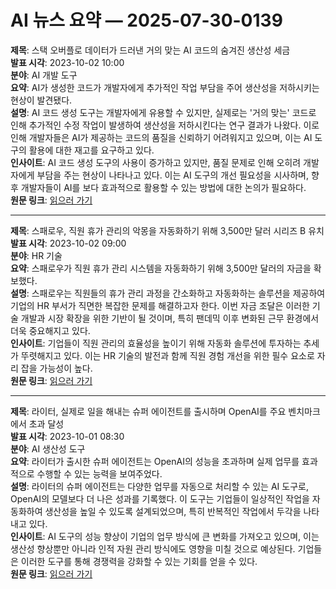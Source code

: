 # AI 뉴스 요약 — 2025-07-30-0139

**제목**: 스택 오버플로 데이터가 드러낸 거의 맞는 AI 코드의 숨겨진 생산성 세금  
**발표 시각**: 2023-10-02 10:00  
**분야**: AI 개발 도구  
**요약**: AI가 생성한 코드가 개발자에게 추가적인 작업 부담을 주어 생산성을 저하시키는 현상이 발견됐다.  
**설명**: AI 코드 생성 도구는 개발자에게 유용할 수 있지만, 실제로는 '거의 맞는' 코드로 인해 추가적인 수정 작업이 발생하여 생산성을 저하시킨다는 연구 결과가 나왔다. 이로 인해 개발자들은 AI가 제공하는 코드의 품질을 신뢰하기 어려워지고 있으며, 이는 AI 도구의 활용에 대한 재고를 요구하고 있다.  
**인사이트**: AI 코드 생성 도구의 사용이 증가하고 있지만, 품질 문제로 인해 오히려 개발자에게 부담을 주는 현상이 나타나고 있다. 이는 AI 도구의 개선 필요성을 시사하며, 향후 개발자들이 AI를 보다 효과적으로 활용할 수 있는 방법에 대한 논의가 필요하다.  
**원문 링크**: [읽으러 가기](https://venturebeat.com/ai/stack-overflow-data-reveals-the-hidden-productivity-tax-of-almost-right-ai-code/)

---

**제목**: 스패로우, 직원 휴가 관리의 악몽을 자동화하기 위해 3,500만 달러 시리즈 B 유치  
**발표 시각**: 2023-10-02 09:00  
**분야**: HR 기술  
**요약**: 스패로우가 직원 휴가 관리 시스템을 자동화하기 위해 3,500만 달러의 자금을 확보했다.  
**설명**: 스패로우는 직원들의 휴가 관리 과정을 간소화하고 자동화하는 솔루션을 제공하여 기업의 HR 부서가 직면한 복잡한 문제를 해결하고자 한다. 이번 자금 조달은 이러한 기술 개발과 시장 확장을 위한 기반이 될 것이며, 특히 팬데믹 이후 변화된 근무 환경에서 더욱 중요해지고 있다.  
**인사이트**: 기업들이 직원 관리의 효율성을 높이기 위해 자동화 솔루션에 투자하는 추세가 뚜렷해지고 있다. 이는 HR 기술의 발전과 함께 직원 경험 개선을 위한 필수 요소로 자리 잡을 가능성이 높다.  
**원문 링크**: [읽으러 가기](https://venturebeat.com/ai/sparrow-raises-35m-series-b-to-automate-the-employee-leave-management-nightmare/)

---

**제목**: 라이터, 실제로 일을 해내는 슈퍼 에이전트를 출시하며 OpenAI를 주요 벤치마크에서 초과 달성  
**발표 시각**: 2023-10-01 08:30  
**분야**: AI 생산성 도구  
**요약**: 라이터가 출시한 슈퍼 에이전트는 OpenAI의 성능을 초과하며 실제 업무를 효과적으로 수행할 수 있는 능력을 보여주었다.  
**설명**: 라이터의 슈퍼 에이전트는 다양한 업무를 자동으로 처리할 수 있는 AI 도구로, OpenAI의 모델보다 더 나은 성과를 기록했다. 이 도구는 기업들이 일상적인 작업을 자동화하여 생산성을 높일 수 있도록 설계되었으며, 특히 반복적인 작업에서 두각을 나타내고 있다.  
**인사이트**: AI 도구의 성능 향상이 기업의 업무 방식에 큰 변화를 가져오고 있으며, 이는 생산성 향상뿐만 아니라 인적 자원 관리 방식에도 영향을 미칠 것으로 예상된다. 기업들은 이러한 도구를 통해 경쟁력을 강화할 수 있는 기회를 얻을 수 있다.  
**원문 링크**: [읽으러 가기](https://venturebeat.com/ai/writer-launches-a-super-agent-that-actually-gets-sht-done-outperforms-openai-on-key-benchmarks/)